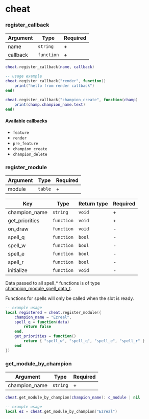 # cheat

### register\_callback

| Argument | Type       | Required |
| -------- | ---------- | -------- |
| name     | `string`   | +        |
| callback | `function` | +        |

```lua
cheat.register_callback(name, callback)

-- usage example
cheat.register_callback("render", function()
    print("hello from render callback")    
end)

cheat.register_callback("champion_create", function(champ)
    print(champ.champion_name.text)    
end)
```

#### Available callbacks

* `feature`
* `render`
* `pre_feature`
* `champion_create`
* `champion_delete`

### register\_module

| Argument | Type    | Required |
| -------- | ------- | -------- |
| module   | `table` | +        |

| Key             | Type       | Return type | Required |
| --------------- | ---------- | ----------- | -------- |
| champion\_name  | `string`   | `void`      | +        |
| get\_priorities | `function` | `void`      | +        |
| on\_draw        | `function` | `void`      | -        |
| spell\_q        | `function` | `bool`      | -        |
| spell\_w        | `function` | `bool`      | -        |
| spell\_e        | `function` | `bool`      | -        |
| spell\_r        | `function` | `bool`      | -        |
| initialize      | `function` | `void`      | -        |

Data passed to all spell\_\* functions is of type [champion\_module\_spell\_data\_t](../structs/champion\_module\_spell\_data\_t.md).

Functions for spells will only be called when the slot is ready.

```lua
-- example usage 
local registered = cheat.register_module({
    champion_name = "Ezreal",
    spell_q = function(data)
        return false
    end,
    get_priorities = function()
        return { "spell_w", "spell_q", "spell_e", "spell_r" }
    end
})
```

### get\_module\_by\_champion

| Argument       | Type     | Required |
| -------------- | -------- | -------- |
| champion\_name | `string` | +        |

```lua
cheat.get_module_by_champion(champion_name): c_module | nil

-- example usage
local ez = cheat.get_module_by_champion("Ezreal")
```
